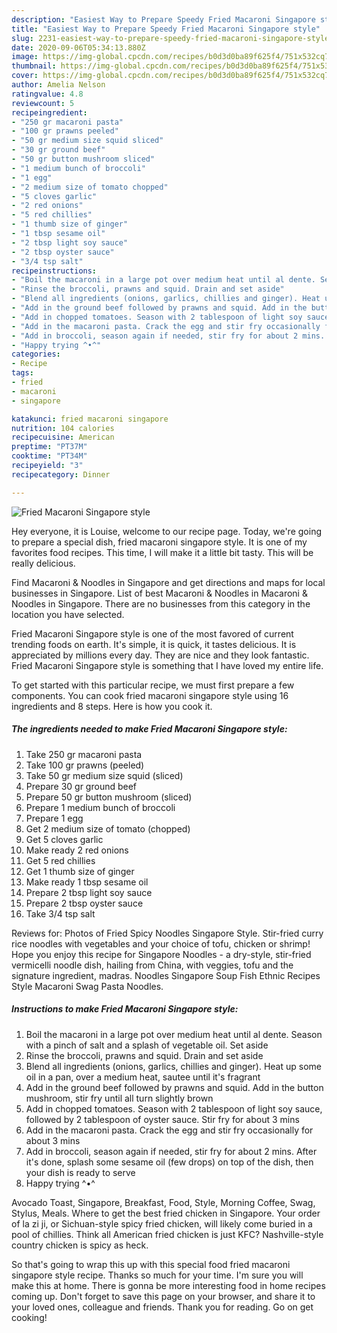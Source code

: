 ```yaml
---
description: "Easiest Way to Prepare Speedy Fried Macaroni Singapore style"
title: "Easiest Way to Prepare Speedy Fried Macaroni Singapore style"
slug: 2231-easiest-way-to-prepare-speedy-fried-macaroni-singapore-style
date: 2020-09-06T05:34:13.880Z
image: https://img-global.cpcdn.com/recipes/b0d3d0ba89f625f4/751x532cq70/fried-macaroni-singapore-style-recipe-main-photo.jpg
thumbnail: https://img-global.cpcdn.com/recipes/b0d3d0ba89f625f4/751x532cq70/fried-macaroni-singapore-style-recipe-main-photo.jpg
cover: https://img-global.cpcdn.com/recipes/b0d3d0ba89f625f4/751x532cq70/fried-macaroni-singapore-style-recipe-main-photo.jpg
author: Amelia Nelson
ratingvalue: 4.8
reviewcount: 5
recipeingredient:
- "250 gr macaroni pasta"
- "100 gr prawns peeled"
- "50 gr medium size squid sliced"
- "30 gr ground beef"
- "50 gr button mushroom sliced"
- "1 medium bunch of broccoli"
- "1 egg"
- "2 medium size of tomato chopped"
- "5 cloves garlic"
- "2 red onions"
- "5 red chillies"
- "1 thumb size of ginger"
- "1 tbsp sesame oil"
- "2 tbsp light soy sauce"
- "2 tbsp oyster sauce"
- "3/4 tsp salt"
recipeinstructions:
- "Boil the macaroni in a large pot over medium heat until al dente. Season with a pinch of salt and a splash of vegetable oil. Set aside"
- "Rinse the broccoli, prawns and squid. Drain and set aside"
- "Blend all ingredients (onions, garlics, chillies and ginger). Heat up some oil in a pan, over a medium heat, sautee until it&#39;s fragrant"
- "Add in the ground beef followed by prawns and squid. Add in the button mushroom, stir fry until all turn slightly brown"
- "Add in chopped tomatoes. Season with 2 tablespoon of light soy sauce, followed by 2 tablespoon of oyster sauce. Stir fry for about 3 mins"
- "Add in the macaroni pasta. Crack the egg and stir fry occasionally for about 3 mins"
- "Add in broccoli, season again if needed, stir fry for about 2 mins. After it&#39;s done, splash some sesame oil (few drops) on top of the dish, then your dish is ready to serve"
- "Happy trying ^•^"
categories:
- Recipe
tags:
- fried
- macaroni
- singapore

katakunci: fried macaroni singapore 
nutrition: 104 calories
recipecuisine: American
preptime: "PT37M"
cooktime: "PT34M"
recipeyield: "3"
recipecategory: Dinner

---
```



![Fried Macaroni Singapore style](https://img-global.cpcdn.com/recipes/b0d3d0ba89f625f4/751x532cq70/fried-macaroni-singapore-style-recipe-main-photo.jpg)

Hey everyone, it is Louise, welcome to our recipe page. Today, we're going to prepare a special dish, fried macaroni singapore style. It is one of my favorites food recipes. This time, I will make it a little bit tasty. This will be really delicious.

Find Macaroni &amp; Noodles in Singapore and get directions and maps for local businesses in Singapore. List of best Macaroni &amp; Noodles in Macaroni &amp; Noodles in Singapore. There are no businesses from this category in the location you have selected.

Fried Macaroni Singapore style is one of the most favored of current trending foods on earth. It's simple, it is quick, it tastes delicious. It is appreciated by millions every day. They are nice and they look fantastic. Fried Macaroni Singapore style is something that I have loved my entire life.


To get started with this particular recipe, we must first prepare a few components. You can cook fried macaroni singapore style using 16 ingredients and 8 steps. Here is how you cook it.

<!--inarticleads1-->

##### The ingredients needed to make Fried Macaroni Singapore style:

1. Take 250 gr macaroni pasta
1. Take 100 gr prawns (peeled)
1. Take 50 gr medium size squid (sliced)
1. Prepare 30 gr ground beef
1. Prepare 50 gr button mushroom (sliced)
1. Prepare 1 medium bunch of broccoli
1. Prepare 1 egg
1. Get 2 medium size of tomato (chopped)
1. Get 5 cloves garlic
1. Make ready 2 red onions
1. Get 5 red chillies
1. Get 1 thumb size of ginger
1. Make ready 1 tbsp sesame oil
1. Prepare 2 tbsp light soy sauce
1. Prepare 2 tbsp oyster sauce
1. Take 3/4 tsp salt


Reviews for: Photos of Fried Spicy Noodles Singapore Style. Stir-fried curry rice noodles with vegetables and your choice of tofu, chicken or shrimp! Hope you enjoy this recipe for Singapore Noodles - a dry-style, stir-fried vermicelli noodle dish, hailing from China, with veggies, tofu and the signature ingredient, madras. Noodles Singapore Soup Fish Ethnic Recipes Style Macaroni Swag Pasta Noodles. 

<!--inarticleads2-->

##### Instructions to make Fried Macaroni Singapore style:

1. Boil the macaroni in a large pot over medium heat until al dente. Season with a pinch of salt and a splash of vegetable oil. Set aside
1. Rinse the broccoli, prawns and squid. Drain and set aside
1. Blend all ingredients (onions, garlics, chillies and ginger). Heat up some oil in a pan, over a medium heat, sautee until it&#39;s fragrant
1. Add in the ground beef followed by prawns and squid. Add in the button mushroom, stir fry until all turn slightly brown
1. Add in chopped tomatoes. Season with 2 tablespoon of light soy sauce, followed by 2 tablespoon of oyster sauce. Stir fry for about 3 mins
1. Add in the macaroni pasta. Crack the egg and stir fry occasionally for about 3 mins
1. Add in broccoli, season again if needed, stir fry for about 2 mins. After it&#39;s done, splash some sesame oil (few drops) on top of the dish, then your dish is ready to serve
1. Happy trying ^•^


Avocado Toast, Singapore, Breakfast, Food, Style, Morning Coffee, Swag, Stylus, Meals. Where to get the best fried chicken in Singapore. Your order of la zi ji, or Sichuan-style spicy fried chicken, will likely come buried in a pool of chillies. Think all American fried chicken is just KFC? Nashville-style country chicken is spicy as heck. 

So that's going to wrap this up with this special food fried macaroni singapore style recipe. Thanks so much for your time. I'm sure you will make this at home. There is gonna be more interesting food in home recipes coming up. Don't forget to save this page on your browser, and share it to your loved ones, colleague and friends. Thank you for reading. Go on get cooking!
